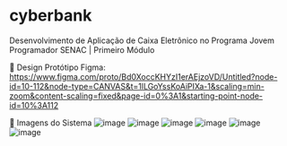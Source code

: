 # cyberbank
Desenvolvimento de Aplicação de Caixa Eletrônico no Programa Jovem Programador SENAC | Primeiro Módulo

📌 Design Protótipo Figma: https://www.figma.com/proto/Bd0XoccKHYzI1erAEjzoVD/Untitled?node-id=10-112&node-type=CANVAS&t=1lLGoYssKoAiPIXa-1&scaling=min-zoom&content-scaling=fixed&page-id=0%3A1&starting-point-node-id=10%3A112

📌 Imagens do Sistema
![image](https://github.com/user-attachments/assets/26bdde9f-1803-4f42-9528-4dfa5a522978) ![image](https://github.com/user-attachments/assets/04d6e6c7-7839-433a-a861-5bf53d0a4b7b)
![image](https://github.com/user-attachments/assets/83b4f08f-14be-4cbd-831b-8d6c4d871a9e) ![image](https://github.com/user-attachments/assets/90fdda39-995b-486d-a7d8-05b4716da170)
![image](https://github.com/user-attachments/assets/d09110df-67bd-4fce-b5a8-02b976351885) ![image](https://github.com/user-attachments/assets/5b689519-3d35-466a-ae2a-f7fd2ee4d521)
